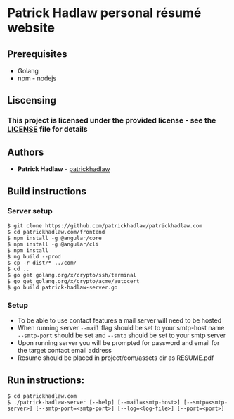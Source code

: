 # Patrick Hadlaw personal résumé website

## Prerequisites

* Golang
* npm - nodejs

## Liscensing

### This project is licensed under the provided license - see the [LICENSE](LICENSE) file for details

## Authors

* **Patrick Hadlaw** - [patrickhadlaw](https://github.com/patrickhadlaw)

## Build instructions

### Server setup
```
$ git clone https://github.com/patrickhadlaw/patrickhadlaw.com
$ cd patrickhadlaw.com/frontend
$ npm install -g @angular/core
$ npm install -g @angular/cli
$ npm install
$ ng build --prod
$ cp -r dist/* ../com/
$ cd ..
$ go get golang.org/x/crypto/ssh/terminal
$ go get golang.org/x/crypto/acme/autocert
$ go build patrick-hadlaw-server.go
```

### Setup
* To be able to use contact features a mail server will need to be hosted
* When running server `--mail` flag should be set to your smtp-host name `--smtp-port` should be set and `--smtp` should be set to your smtp server
* Upon running server you will be prompted for password and email for the target contact email address
* Resume should be placed in project/com/assets dir as RESUME.pdf

## Run instructions: 

```
$ cd patrickhadlaw.com
$ ./patrick-hadlaw-server [--help] [--mail=<smtp-host>] [--smtp=<smtp-server>] [--smtp-port=<smtp-port>] [--log=<log-file>] [--port=<port>]
```